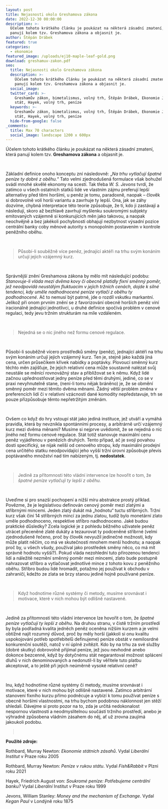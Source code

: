 ```yaml
---
layout: post
title: Nejasnosti okolo Greshamova zákona
date: 2022-12-30 00:00:00
description: >-
  Účelem tohoto krátkého článku je poukázat na některá zásadní zmatení, která
  panují kolem tzv. Greshamova zákona a objasnit je.
author: Štěpán Drábek
featured: true
categories:
  - ekonomie
featured_image: /uploads/ej10-maple-leaf-gold.png
download: greshamuv-zakon.pdf
seo:
  title: Nejasnosti okolo Greshamova zákona
  description: >-
    Účelem tohoto krátkého článku je poukázat na některá zásadní zmatení, která
    panují kolem tzv. Greshamova zákona a objasnit je.
  social_image:
  twitter_card: >-
    Greshamův zákon, bimetalismus, volný trh, Štěpán Drábek, Ekonomie Jednoduše,
    stát, Hayek, volný trh, peníze
  keywords: >-
    Greshamův zákon, bimetalismus, volný trh, Štěpán Drábek, Ekonomie Jednoduše,
    stát, Hayek, volný trh, peníze
  hide-from-google: false
_comments:
  title: Max 70 characters
  social_image: landscape 1200 x 600px
---
```

&Uacute;čelem tohoto kr&aacute;tkého čl&aacute;nku je pouk&aacute;zat na někter&aacute; z&aacute;sadn&iacute; zmaten&iacute;, kter&aacute; panuj&iacute; kolem tzv. **Greshamova z&aacute;kona** a objasnit je.

&nbsp;

Z&aacute;kladn&iacute; definice onoho konceptu zn&iacute; n&aacute;sledovně: „*Na trhu vytlačuj&iacute; špatné pen&iacute;ze ty dobré z oběhu.*“ Tato velmi zjednodušen&aacute; formulace však bohužel sv&aacute;d&iacute; mnohé skvělé ekonomy na scest&iacute;. Tak třeba *W. S. Jevons* tvrd&iacute;, že zat&iacute;mco u všech ostatn&iacute;ch statků lidé ve vlastn&iacute;m z&aacute;jmu preferuj&iacute; lepš&iacute; alternativy před těmi horš&iacute;mi, u peněz je tomu, paradoxně, naopak – člověk si dobrovolně vol&iacute; horš&iacute; variantu a zavrhuje ty lepš&iacute;. Ona, jak se z&aacute;hy dozv&iacute;me, chybn&aacute; interpretace této teorie způsobuje, že ti, kdo ji zast&aacute;vaj&iacute; a n&aacute;sleduj&iacute;, skoro až bezhlavě zavrhuj&iacute; myšlenku soukrom&yacute;mi subjekty emitovan&yacute;ch vz&aacute;jemně si konkuruj&iacute;c&iacute;ch měn jako takovou, a naopak neochvějně a bez jakékoli pochybnosti obhajuj&iacute; nezbytnost v&yacute;sadn&iacute; pozice centr&aacute;ln&iacute; banky coby měnové autority s monopoln&iacute;m postaven&iacute;m v kontrole peněžn&iacute;ho oběhu.

&nbsp;

> Působ&iacute;-li souběžně v&iacute;ce peněz, jednaj&iacute;c&iacute; aktéři na trhu sv&yacute;m kon&aacute;n&iacute;m určuj&iacute; jejich vz&aacute;jemn&yacute; kurz.

&nbsp;

Spr&aacute;vnějš&iacute; zněn&iacute; Greshamova z&aacute;kona by mělo m&iacute;t n&aacute;sleduj&iacute;c&iacute; podobu: *Stanovuje-li vl&aacute;da mezi dvěma kovy či obecně platidly fixn&iacute; směnn&yacute; poměr, jež neodpov&iacute;d&aacute; neust&aacute;l&yacute;m fluktuac&iacute;m v jejich tržn&iacute;ch cen&aacute;ch, dojde k silné tendenci, kdy uměle nadhodnocené pen&iacute;ze vytlač&iacute; z oběhu ty podhodnocené*. Ač to nemus&iacute; b&yacute;t patrné, jde o rozd&iacute;l vskutku markantn&iacute;. Jelikož při onom prvn&iacute;m zněn&iacute; se z favorizov&aacute;n&iacute; obecně horš&iacute;ch peněz vin&iacute; iracion&aacute;lně jednaj&iacute;c&iacute; jednotlivci, u druhé definice spoč&iacute;v&aacute; problém v cenové regulaci, tedy jevu tržn&iacute;m struktur&aacute;m na m&iacute;le vzd&aacute;leném.

&nbsp;

> Nejedn&aacute; se o nic jiného než formu cenové regulace.

&nbsp;

Působ&iacute;-li souběžně v&iacute;cero prostředků směny (peněz), jednaj&iacute;c&iacute; aktéři na trhu sv&yacute;m kon&aacute;n&iacute;m určuj&iacute; jejich vz&aacute;jemn&yacute; kurz. Ten je, stejně jako každ&aacute; jin&aacute; cena, určen průseč&iacute;kem křivek nab&iacute;dky a popt&aacute;vky. Plovouc&iacute; směnn&yacute; kurz těchto měn zajišťuje, že jejich relativn&iacute; cena může soustavně nalézat svůj neust&aacute;le se měn&iacute;c&iacute; rovnov&aacute;žn&yacute; stav a přibližovat se k němu. Když lidé začnou upřednostňovat jedny pen&iacute;ze před těmi druh&yacute;mi, jediné, co se v praxi nevyhnutelně stane, (nen&iacute;-li tomu nějak br&aacute;něno) je, že se obměn&iacute; směnn&yacute; poměr mezi těmito dvěma měnami. Ž&aacute;dn&yacute; větš&iacute; problém změna v preferenc&iacute;ch lid&iacute; či v relativn&iacute; vz&aacute;cnosti dané komodity nepředstavuje, trh se pouze přizpůsobuje těmto nepřetržit&yacute;m změn&aacute;m.

&nbsp;

Ovšem co když do hry vstoup&iacute; st&aacute;t jako jedin&aacute; instituce, jež utv&aacute;ř&iacute; a vym&aacute;h&aacute; pravidla, kter&aacute; by nevznikla spont&aacute;nn&iacute;mi procesy, a arbitr&aacute;rně urč&iacute; vz&aacute;jemn&yacute; kurz mezi dvěma měnami? Mus&iacute;me si nejprve uvědomit, že se nejedn&aacute; o nic jiného než formu cenové regulace. St&aacute;t totiž stanovuje maxim&aacute;ln&iacute; cenu peněz vyj&aacute;dřenou v peněz&iacute;ch druh&yacute;ch. Tento př&iacute;pad, ač je svoj&iacute; povahou dosti specifick&yacute;, se nijak neliš&iacute; od cenového stropu, kdy maxim&aacute;ln&iacute; prodejn&iacute; cena určitého statku neodpov&iacute;daj&iacute;c&iacute; jeho vyšš&iacute; tržn&iacute; &uacute;rovni způsobuje převis popt&aacute;vaného množstv&iacute; nad t&iacute;m nab&iacute;zen&yacute;m, tj. **nedostatek**.

&nbsp;

> Jedině za př&iacute;tomnosti této vl&aacute;dn&iacute; intervence lze hovořit o tom, že *špatné pen&iacute;ze vytlačuj&iacute; ty lepš&iacute; z oběhu.*

&nbsp;

Uveďme si pro snazš&iacute; pochopen&iacute; a nižš&iacute; m&iacute;ru abstrakce prost&yacute; př&iacute;klad. Povězme, že je legislativou definov&aacute;n cenov&yacute; poměr mezi zlat&yacute;mi a stř&iacute;brn&yacute;mi mincemi. Jeden zlat&yacute; duk&aacute;t m&aacute; „hodnotu“ tuctu stř&iacute;brn&yacute;ch. Tržn&iacute; kurz však čin&iacute; 14 stř&iacute;brn&yacute;ch minc&iacute; za jednu zlatou, tud&iacute;ž bylo monet&aacute;rn&iacute; zlato uměle podhodnoceno, respektive stř&iacute;bro nadhodnoceno. Jaké budou praktické důsledky? Zcela logické je z pohledu běžného uživatele peněz utr&aacute;cet přeceněné zlaté duk&aacute;ty a tezaurovat ty podceněné stř&iacute;brné (velmi zjednodušeně řečeno, proč by člověk nevyužil jedinečné možnosti, kdy může platit něč&iacute;m, co m&aacute; ve skutečnosti mnohem menš&iacute; hodnotu; a naopak proč by, u všech všudy, použ&iacute;val jako prostředek směny něco, co m&aacute; m&iacute;t spr&aacute;vně hodnotu vyšš&iacute;?). Pokud vl&aacute;da nezohledn&iacute; tuto přirozenou tendenci lid&iacute; a n&aacute;ležitě nezměn&iacute; směnn&yacute; poměr mezi mincemi, zlato bude postupně nahrazovat stř&iacute;bro a vytlačovat jednotlivé mince z tohoto kovu z peněžn&iacute;ho oběhu. Stř&iacute;bro budou lidé hromadit, potažmo jej použ&iacute;vat k obchodu v zahranič&iacute;, kdežto ze zlata se brzy stanou jediné hojně použ&iacute;vané pen&iacute;ze.

&nbsp;

> Když hodnot&iacute;me různé systémy či metody, mus&iacute;me srovn&aacute;vat i motivace, které v nich mohou b&yacute;t odlišně nastavené.

&nbsp;

Jedině za př&iacute;tomnosti této vl&aacute;dn&iacute; intervence lze hovořit o tom, že *špatné pen&iacute;ze vytlačuj&iacute; ty lepš&iacute; z oběhu*. Na druhou stranu, v čistě tržn&iacute;m prostřed&iacute; by byla podřadn&aacute; kvalita jedněch peněz oceněna nižš&iacute;m kurzem a je velmi obt&iacute;žné naj&iacute;t rozumn&yacute; důvod, proč by měly horš&iacute; (jakkoli si onu kvalitu uspokojov&aacute;n&iacute; potřeb spotřebitelů definujeme) pen&iacute;ze obst&aacute;t v nemilosrdné konkurenčn&iacute; soutěži, natož v n&iacute; &uacute;plně zv&iacute;tězit. Kdo by na trhu za své služby (dobré skutky) dobrovolně přij&iacute;mal pen&iacute;ze, jež jsou nevhodné anebo dokonce bezcenné, když by dotyčnému st&aacute;t negarantoval možnost spl&aacute;cen&iacute; dluhů v nich denominovan&yacute;ch a nedonutil-li by věřitele tuto platbu akceptovat, a to ještě při jejich ne&uacute;měrně vysoké relativn&iacute; ceně?

&nbsp;

Inu, když hodnot&iacute;me různé systémy či metody, mus&iacute;me srovn&aacute;vat i motivace, které v nich mohou b&yacute;t odlišně nastavené. Zat&iacute;mco arbitr&aacute;rn&iacute; stanoven&iacute; fixn&iacute;ho kurzu př&iacute;mo podněcuje a vyb&iacute;z&iacute; k tomu použ&iacute;vat pen&iacute;ze s obecně horš&iacute;mi vlastnostmi, na trhu bychom podobnou n&aacute;klonnost jen stěž&iacute; shledali. D&aacute;vejme si proto pozor na to, zda je určit&aacute; nedokonalost nespornou vlastnost&iacute; a neodmyslitelnou souč&aacute;st&iacute; tržn&iacute;ho prostřed&iacute;, anebo je v&yacute;hradně způsobena vl&aacute;dn&iacute;m z&aacute;sahem do něj, ať už zrovna zauj&iacute;m&aacute; jakoukoli podobu.

> &nbsp;

**Použité zdroje:**

Rothbard, Murray Newton: *Ekonomie st&aacute;tn&iacute;ch z&aacute;sahů*. Vydal *Liber&aacute;ln&iacute; Institut* v Praze roku 2005

Rothbard, Murray Newton: *Pen&iacute;ze v rukou st&aacute;tu*. Vydal *Fish&Rabbit* v Plzni roku 2021

Hayek, Friedrich August von: *Soukromé pen&iacute;ze: Potřebujeme centr&aacute;ln&iacute; banku?* Vydal *Liber&aacute;ln&iacute;* Institut v Praze roku 1999

Jevons, William Stanley: *Money and the mechanism of Exchange*. Vydal *Kegan Paul* v Lond&yacute;ně roku 1875

# &nbsp;